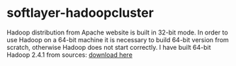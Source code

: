 softlayer-hadoopcluster
=======================

Hadoop distribution from Apache website is built in 32-bit mode.
In order to use Hadoop on a 64-bit machine it is necessary to build 64-bit version from scratch, otherwise Hadoop does
not start correctly.
I have built 64-bit Hadoop 2.4.1 from sources: [download here](http://hadoop-2.4.1-64bit.s3.amazonaws.com/hadoop-2.4.1-x86_64.tar.gz)

